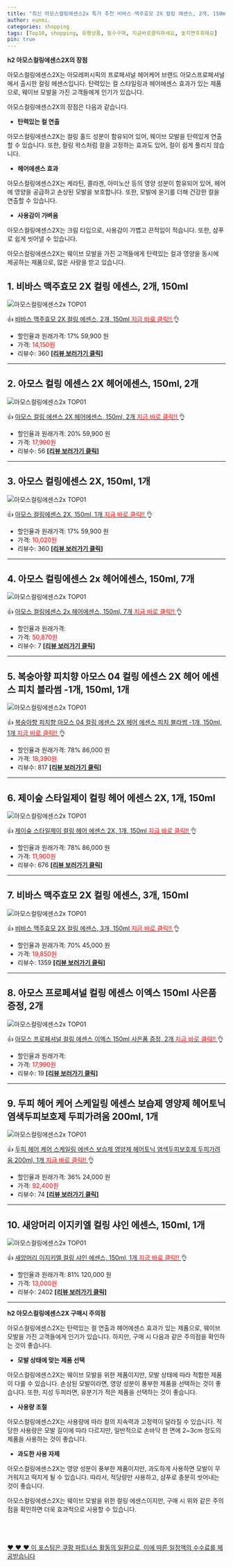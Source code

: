 ```yaml
---
title: "최신 아모스컬링에센스2x 특가 추천 비바스 맥주효모 2X 컬링 에센스, 2개, 150ml 비교 장점"
author: eunmi.
categories: shopping
tags: [Top10, shopping, 유행상품, 필수구매, 지금바로클릭하세요, 놓치면후회해요]
pin: true
---
```

**h2 아모스컬링에센스2X의 장점**

아모스컬링에센스2X는 아모레퍼시픽의 프로페셔널 헤어케어 브랜드 아모스프로페셔널에서 출시한 컬링 에센스입니다. 탄력있는 컬 스타일링과 헤어에센스 효과가 있는 제품으로, 웨이브 모발을 가진 고객들에게 인기가 있습니다.

아모스컬링에센스2X의 장점은 다음과 같습니다.

* **탄력있는 컬 연출**

아모스컬링에센스2X는 컬링 홀드 성분이 함유되어 있어, 웨이브 모발을 탄력있게 연출할 수 있습니다. 또한, 컬링 왁스처럼 컬을 고정하는 효과도 있어, 컬이 쉽게 풀리지 않습니다.

* **헤어에센스 효과**

아모스컬링에센스2X는 케라틴, 콜라겐, 아미노산 등의 영양 성분이 함유되어 있어, 헤어에 영양을 공급하고 손상된 모발을 보호합니다. 또한, 모발에 윤기를 더해 건강한 컬을 연출할 수 있습니다.

* **사용감이 가벼움**

아모스컬링에센스2X는 크림 타입으로, 사용감이 가볍고 끈적임이 적습니다. 또한, 샴푸로 쉽게 씻어낼 수 있습니다.

아모스컬링에센스2X는 웨이브 모발을 가진 고객들에게 탄력있는 컬과 영양을 동시에 제공하는 제품으로, 많은 사랑을 받고 있습니다.

   

## 1. 비바스 맥주효모 2X 컬링 에센스, 2개, 150ml

![아모스컬링에센스2x TOP01](https://thumbnail6.coupangcdn.com/thumbnails/remote/230x230ex/image/retail/images/9001706086859477-9d9bb207-9f09-4bc4-892a-4808135fd655.jpg)


👍 [비바스 맥주효모 2X 컬링 에센스, 2개, 150ml <font color=red> 지금 바로 클릭!! </font> ](https://link.coupang.com/re/AFFSDP?lptag=AF3617701&subid=GithubCoopas&pageKey=7411123687&traceid=V0-153&itemId=17743576032&vendorItemId=84099595724) 👌 


- 할인율과 원래가격: 17%  59,900   원
- 가격: <span style='color:red'>14,150원</span>
- 리뷰수: 360  [**[리뷰 보러가기 클릭]**](https://link.coupang.com/re/AFFSDP?lptag=AF3617701&subid=GithubCoopas&pageKey=7411123687&traceid=V0-153&itemId=17743576032&vendorItemId=84099595724)

---


   

## 2. 아모스 컬링 에센스 2X 헤어에센스, 150ml, 2개

![아모스컬링에센스2x TOP01](https://thumbnail7.coupangcdn.com/thumbnails/remote/230x230ex/image/vendor_inventory/f662/6d6be36ffcf93f9393231de1d702dfcb0d9d409d23f44aff41dfb49fbf6c.jpg)


👍 [아모스 컬링 에센스 2X 헤어에센스, 150ml, 2개 <font color=red> 지금 바로 클릭!! </font> ](https://link.coupang.com/re/AFFSDP?lptag=AF3617701&subid=GithubCoopas&pageKey=158853778&traceid=V0-153&itemId=521319296&vendorItemId=86670218027) 👌 


- 할인율과 원래가격: 20%  59,900   원
- 가격: <span style='color:red'>17,990원</span>
- 리뷰수: 56  [**[리뷰 보러가기 클릭]**](https://link.coupang.com/re/AFFSDP?lptag=AF3617701&subid=GithubCoopas&pageKey=158853778&traceid=V0-153&itemId=521319296&vendorItemId=86670218027)

---


   

## 3. 아모스 컬링에센스 2X, 150ml, 1개

![아모스컬링에센스2x TOP01](https://thumbnail6.coupangcdn.com/thumbnails/remote/230x230ex/image/vendor_inventory/d2e0/9409c9f27fc35446e0cfdcb4bc545023d8784e085062bb317106d0b52dcd.jpg)


👍 [아모스 컬링에센스 2X, 150ml, 1개 <font color=red> 지금 바로 클릭!! </font> ](https://link.coupang.com/re/AFFSDP?lptag=AF3617701&subid=GithubCoopas&pageKey=158853778&traceid=V0-153&itemId=456491218&vendorItemId=85934687221) 👌 


- 할인율과 원래가격: 17%  59,900   원
- 가격: <span style='color:red'>10,020원</span>
- 리뷰수: 360  [**[리뷰 보러가기 클릭]**](https://link.coupang.com/re/AFFSDP?lptag=AF3617701&subid=GithubCoopas&pageKey=158853778&traceid=V0-153&itemId=456491218&vendorItemId=85934687221)

---


   

## 4. 아모스 컬링에센스 2x 헤어에센스, 150ml, 7개

![아모스컬링에센스2x TOP01](https://thumbnail6.coupangcdn.com/thumbnails/remote/230x230ex/image/vendor_inventory/72c3/27640dd4df42467415c7477876768dcaef693b86e76e1b4b239195f33668.jpg)


👍 [아모스 컬링에센스 2x 헤어에센스, 150ml, 7개 <font color=red> 지금 바로 클릭!! </font> ](https://link.coupang.com/re/AFFSDP?lptag=AF3617701&subid=GithubCoopas&pageKey=7434007521&traceid=V0-153&itemId=7118377053&vendorItemId=86848621622) 👌 


- 할인율과 원래가격: 
- 가격: <span style='color:red'>50,870원</span>
- 리뷰수: 7  [**[리뷰 보러가기 클릭]**](https://link.coupang.com/re/AFFSDP?lptag=AF3617701&subid=GithubCoopas&pageKey=7434007521&traceid=V0-153&itemId=7118377053&vendorItemId=86848621622)

---


   

## 5. 복숭아향 피치향 아모스 04 컬링 에센스 2X 헤어 에센스 피치 블라썸 -1개, 150ml, 1개

![아모스컬링에센스2x TOP01](https://thumbnail7.coupangcdn.com/thumbnails/remote/230x230ex/image/vendor_inventory/8201/284a9c4de2ba9d757e51bf4e61ac47d80a99636e7d672ff4a391ab889714.jpg)


👍 [복숭아향 피치향 아모스 04 컬링 에센스 2X 헤어 에센스 피치 블라썸 -1개, 150ml, 1개 <font color=red> 지금 바로 클릭!! </font> ](https://link.coupang.com/re/AFFSDP?lptag=AF3617701&subid=GithubCoopas&pageKey=7434422008&traceid=V0-153&itemId=20163975613&vendorItemId=84530701687) 👌 


- 할인율과 원래가격: 78%  86,000   원
- 가격: <span style='color:red'>18,390원</span>
- 리뷰수: 817  [**[리뷰 보러가기 클릭]**](https://link.coupang.com/re/AFFSDP?lptag=AF3617701&subid=GithubCoopas&pageKey=7434422008&traceid=V0-153&itemId=20163975613&vendorItemId=84530701687)

---


   

## 6. 제이숲 스타일제이 컬링 헤어 에센스 2X, 1개, 150ml

![아모스컬링에센스2x TOP01](https://thumbnail10.coupangcdn.com/thumbnails/remote/230x230ex/image/rs_quotation_api/wrrkecul/36b415c5939c4ccb95a76b4ed2ee8339.jpg)


👍 [제이숲 스타일제이 컬링 헤어 에센스 2X, 1개, 150ml <font color=red> 지금 바로 클릭!! </font> ](https://link.coupang.com/re/AFFSDP?lptag=AF3617701&subid=GithubCoopas&pageKey=7229933268&traceid=V0-153&itemId=18343095823&vendorItemId=85487267864) 👌 


- 할인율과 원래가격: 78%  86,000   원
- 가격: <span style='color:red'>11,900원</span>
- 리뷰수: 676  [**[리뷰 보러가기 클릭]**](https://link.coupang.com/re/AFFSDP?lptag=AF3617701&subid=GithubCoopas&pageKey=7229933268&traceid=V0-153&itemId=18343095823&vendorItemId=85487267864)

---


   

## 7. 비바스 맥주효모 2X 컬링 에센스, 3개, 150ml

![아모스컬링에센스2x TOP01](https://thumbnail7.coupangcdn.com/thumbnails/remote/230x230ex/image/retail/images/2285d6d2-1d7f-42b0-90cb-bae74ddf9d9f3263430286311873826.png)


👍 [비바스 맥주효모 2X 컬링 에센스, 3개, 150ml <font color=red> 지금 바로 클릭!! </font> ](https://link.coupang.com/re/AFFSDP?lptag=AF3617701&subid=GithubCoopas&pageKey=7411123687&traceid=V0-153&itemId=18764323254&vendorItemId=85896125173) 👌 


- 할인율과 원래가격: 70%  45,000   원
- 가격: <span style='color:red'>19,850원</span>
- 리뷰수: 1359  [**[리뷰 보러가기 클릭]**](https://link.coupang.com/re/AFFSDP?lptag=AF3617701&subid=GithubCoopas&pageKey=7411123687&traceid=V0-153&itemId=18764323254&vendorItemId=85896125173)

---


   

## 8. 아모스 프로페셔널 컬링 에센스 이엑스 150ml 사은품 증정, 2개

![아모스컬링에센스2x TOP01](https://thumbnail7.coupangcdn.com/thumbnails/remote/230x230ex/image/vendor_inventory/b341/dd6bc25c623f6b0c3adb7220001e5a0d5d68248f14533c19704eead44eba.jpg)


👍 [아모스 프로페셔널 컬링 에센스 이엑스 150ml 사은품 증정, 2개 <font color=red> 지금 바로 클릭!! </font> ](https://link.coupang.com/re/AFFSDP?lptag=AF3617701&subid=GithubCoopas&pageKey=6671265418&traceid=V0-153&itemId=15350149306&vendorItemId=86848502784) 👌 


- 할인율과 원래가격: 
- 가격: <span style='color:red'>17,990원</span>
- 리뷰수: 19  [**[리뷰 보러가기 클릭]**](https://link.coupang.com/re/AFFSDP?lptag=AF3617701&subid=GithubCoopas&pageKey=6671265418&traceid=V0-153&itemId=15350149306&vendorItemId=86848502784)

---


   

## 9. 두피 헤어 케어 스케일링 에센스 보습제 영양제 헤어토닉 염색두피보호제 두피가려움 200ml, 1개

![아모스컬링에센스2x TOP01](https://thumbnail10.coupangcdn.com/thumbnails/remote/230x230ex/image/vendor_inventory/1e7a/806387fa194fda89caf41d70cc991154a32f9bf7cc73c2b2e26eba8a984c.jpg)


👍 [두피 헤어 케어 스케일링 에센스 보습제 영양제 헤어토닉 염색두피보호제 두피가려움 200ml, 1개 <font color=red> 지금 바로 클릭!! </font> ](https://link.coupang.com/re/AFFSDP?lptag=AF3617701&subid=GithubCoopas&pageKey=7404379869&traceid=V0-153&itemId=19171504868&vendorItemId=86289696361) 👌 


- 할인율과 원래가격: 36%  24,000   원
- 가격: <span style='color:red'>92,400원</span>
- 리뷰수: 74  [**[리뷰 보러가기 클릭]**](https://link.coupang.com/re/AFFSDP?lptag=AF3617701&subid=GithubCoopas&pageKey=7404379869&traceid=V0-153&itemId=19171504868&vendorItemId=86289696361)

---


   

## 10. 새앙머리 이지키엘 컬링 샤인 에센스, 150ml, 1개

![아모스컬링에센스2x TOP01](https://thumbnail7.coupangcdn.com/thumbnails/remote/230x230ex/image/vendor_inventory/214d/777f6809f3bf6b5a40a1191b51ea1b2ef2401ee2264f1dbebd1f11157a38.jpg)


👍 [새앙머리 이지키엘 컬링 샤인 에센스, 150ml, 1개 <font color=red> 지금 바로 클릭!! </font> ](https://link.coupang.com/re/AFFSDP?lptag=AF3617701&subid=GithubCoopas&pageKey=5816455313&traceid=V0-153&itemId=14692035&vendorItemId=87634102052) 👌 


- 할인율과 원래가격: 81%  120,000   원
- 가격: <span style='color:red'>13,000원</span>
- 리뷰수: 2402  [**[리뷰 보러가기 클릭]**](https://link.coupang.com/re/AFFSDP?lptag=AF3617701&subid=GithubCoopas&pageKey=5816455313&traceid=V0-153&itemId=14692035&vendorItemId=87634102052)

---
**h2 아모스컬링에센스2X 구매시 주의점**

아모스컬링에센스2X는 탄력있는 컬 연출과 헤어에센스 효과가 있는 제품으로, 웨이브 모발을 가진 고객들에게 인기가 있습니다. 하지만, 구매 시 다음과 같은 주의점을 확인하는 것이 좋습니다.

* **모발 상태에 맞는 제품 선택**

아모스컬링에센스2X는 웨이브 모발을 위한 제품이지만, 모발 상태에 따라 적합한 제품이 다를 수 있습니다. 손상된 모발이라면, 영양 성분이 풍부한 제품을 선택하는 것이 좋습니다. 또한, 지성 두피라면, 유분기가 적은 제품을 선택하는 것이 좋습니다.

* **사용량 조절**

아모스컬링에센스2X는 사용량에 따라 컬의 지속력과 고정력이 달라질 수 있습니다. 적당한 사용량은 모발 길이에 따라 다르지만, 일반적으로 손바닥 한 면에 2~3cm 정도의 제품을 사용하는 것이 좋습니다.

* **과도한 사용 자제**

아모스컬링에센스2X는 영양 성분이 풍부한 제품이지만, 과도하게 사용하면 모발이 무거워지고 떡지게 될 수 있습니다. 따라서, 적당량만 사용하고, 샴푸로 충분히 씻어내는 것이 좋습니다.

아모스컬링에센스2X는 웨이브 모발을 위한 컬링 에센스이지만, 구매 시 위와 같은 주의점을 확인하면 더욱 효과적으로 사용할 수 있습니다.<br><br><br><br><br> [ ❤ ❤ ❤ 이 포스팅은 쿠팡 파트너스 활동의 일환으로, 이에 따른 일정액의 수수료를 제공받습니다](https://link.coupang.com/a/bcEFyh)
